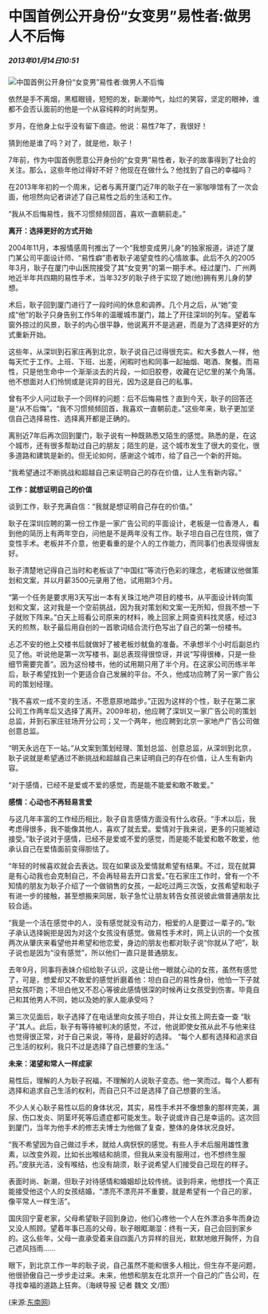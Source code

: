 # 中国首例公开身份“女变男”易性者:做男人不后悔

##### 2013年01月14日10:51

![中国首例公开身份“女变男”易性者:做男人不后悔](http://www.people.com.cn/h/pic/20130114/67/14586960546678221415.jpg)

依然是手不离烟，黑框眼镜，短短的发，新潮帅气，灿烂的笑容，坚定的眼神，谁都不会否认面前的他是一个从容纯粹的时尚型男。

岁月，在他身上似乎没有留下痕迹。他说：易性7年了，我很好！

猜到他是谁了吗？对了，就是他，耿子！

7年前，作为中国首例愿意公开身份的“女变男”易性者，耿子的故事得到了社会的关注。那么，这些年他过得好不好？他现在在做什么？他找到了自己的幸福吗？

在2013年年初的一个周末，记者与离开厦门近7年的耿子在一家咖啡馆有了一次会面，他坦然向记者讲述了自己易性之后的生活和工作。

“我从不后悔易性，我不习惯频频回首，喜欢一直朝前走。”

**离开：选择更好的方式开始**

2004年11月，本报情感周刊推出了一个“我想变成男儿身”的独家报道，讲述了厦门某公司平面设计师、“易性癖”患者耿子渴望变性的心情故事。此后不久的2005年3月，耿子在厦门中山医院接受了其“女变男”的第一期手术。经过厦门、广州两地近半年共四期的易性手术，当年32岁的耿子终于实现了她(他)拥有男儿身的梦想。

术后，耿子回到厦门进行了一段时间的休息和调养。几个月之后，从“她”变成“他”的耿子只身告别工作5年的温暖城市厦门，踏上了开往深圳的列车。望着车窗外掠过的风景，耿子的内心很平静，他说离开不是逃避，而是为了选择更好的方式重新开始。

这些年，从深圳到石家庄再到北京，耿子说自己过得很充实。和大多数人一样，他每天忙于工作。上班、下班、出差，闲暇时也和同事一起抽烟、喝酒、聚餐。而易性，只是他生命中一个渐渐淡去的片段，一如旧胶卷，收藏在记忆里的某个角落。他不想面对人们怜悯或是诧异的目光，因为这是自己的私事。

曾有不少人问过耿子一个同样的问题：后不后悔易性？直到今天，耿子的回答还是“从不后悔”。“我不习惯频频回首，我喜欢一直朝前走。”这些年来，耿子更加坚信自己选择易性、选择离开都是正确的。

离别近7年后再次回到厦门，耿子说有一种既熟悉又陌生的感觉。熟悉的是，在这个城市，还有很多帮助过自己的朋友；陌生的是，这个城市发生了很大的变化，很多道路和建筑是新的。但无论如何，感谢这个城市，给了自己一个新的开始。

“我希望通过不断挑战和超越自己来证明自己的存在价值，让人生有新内容。”

**工作：就想证明自己的价值**

谈到工作，耿子充满自信：“我就是想证明自己存在的价值。”

耿子在深圳应聘的第一份工作是一家广告公司的平面设计，老板是一位香港人，看到他的简历上有两年空白，问他是不是两年没有工作。耿子坦白自己在住院，做了变性手术。老板并不介意，他更看重的是个人的工作能力，而同事们也表现得很友好。

耿子清楚地记得自己当时和老板谈了“中国红”等流行色彩的理念，老板建议他做策划和文案，并以月薪3500元录用了他，试用期3个月。

“第一个任务是要求用3天写出一本有关珠江地产项目的楼书，从平面设计转向策划和文案，这对我是一个空前挑战，因为我对策划和文案一无所知，但我不想一下子就败下阵来。”白天上班看公司原来的材料，晚上回家上网查资料找灵感，经过3天的煎熬，耿子最后用自创的一首歌词结合流行色写出了自己的第一份楼书。

忐忑不安的他上交楼书后就做好了被老板炒鱿鱼的准备。不承想半个小时后副总约见了他。听说他是第一次写楼书，副总表现得很惊讶，并说“写得很棒，只是一些细节需要完善”。因为这份楼书，他的试用期只用了半个月。在这家公司历练半年后，耿子希望找到一个更适合自己发展的平台。不久，他成功应聘了另一家广告公司的策划经理。

“我不喜欢一成不变的生活，不愿意原地踏步。”正因为这样的个性，耿子在第二家公司工作两年后又选择了离开。2009年初，他应聘了深圳又一家广告公司的策划总监，并到石家庄驻场开分公司；又一个两年，他应聘到北京一家地产广告公司做创意总监。

“明天永远在下一站。”从文案到策划经理、策划总监、创意总监，从深圳到北京，耿子说就是希望通过不断挑战和超越自己来证明自己的存在价值，让人生有新内容。

“对于感情，已经不是爱或不爱的感觉，而是能不能爱和敢不敢爱。”

**感情：心动也不再轻易言爱**

与这几年丰富的工作经历相比，耿子自言感情方面没有什么收获。“手术以后，我考虑得很多，我不能像其他人，喜欢了就去爱。爱情对于我来说，更多的只能被动接受。”耿子说对于感情，已经不是爱或不爱的感觉，而是能不能爱和敢不敢爱，他承认自己在爱情面前变得胆怯了。

“年轻的时候喜欢就会去表达。现在如果谈及爱情就希望有结果。不过，现在就算是有心动我也会克制自己，不会再轻易去开口言爱。”在石家庄工作时，曾有一个不知情的朋友为耿子介绍了一个做销售的女孩，一起吃过两三次饭，女孩希望和耿子有进一步的接触，甚至想搬来同居，耿子急忙让朋友转告女孩说彼此做普通朋友比较合适。

“我是一个活在感觉中的人，没有感觉就没有动力，相爱的人是要过一辈子的。”耿子承认选择婉拒是因为对这个女孩没有感觉。做易性手术时，网上认识的一个女孩两次从肇庆来看望他并希望和他恋爱，身边的朋友也都对耿子说“你就从了吧”，耿子说也是因为“没有感觉”，所以他们一直只是普通朋友。

去年9月，同事将表妹介绍给耿子认识，这是让他一眼就心动的女孩，虽然有感觉了，可是，想爱却又不敢爱的感觉折磨着他：坦白自己的易性身份，他怕一下子就把女孩吓跑；不坦白他又不忍心等彼此感情很深的时候再让女孩受到伤害。毕竟自己和其他男人不同，她以及她的家人能承受吗？

第三次见面后，耿子选择了在电话里向女孩子坦白，并让女孩上网去查一查 “耿子”其人。此后，耿子有等待被判决的感觉，不过，他说即使女孩从此不与他来往也觉得很正常，对于自己来说，等待，是最好的选择。 “每个人都有选择和追求自己生活的权利，我只不过是选择了自己想要的生活。”

**未来：渴望和常人一样成家**

易性后，理解的人为耿子祝福，不理解的人说耿子变态。他一笑而过。每个人都有选择和追求自己生活的权利，而自己只不过是选择了自己想要的生活。

不少人关心耿子易性以后的身体状况，其实，易性手术并不像想象的那样完美，漏尿、伤口发炎、阴茎坏死等后遗症都可能发生。耿子说或许自己是幸运的。这次回到厦门，当年为他手术的修志夫博士为他做了复查，整体的身体状况良好。

“我不希望因为自己做过手术，就给人病恹恹的感觉。有些人手术后服用雄性激素，以改变外观，比如长出喉结和胡须，但我从来没有服用过，也不想终生服药。”皮肤光洁，没有喉结，也没有胡须，耿子说希望人们接受自己现在的样子。

表面时尚、新潮，但耿子对待感情和婚姻却比较传统。谈到将来，他想找一个真正能接受他这个人的女孩结婚，“漂亮不漂亮并不重要，就是希望有一个自己的家，像平常人一样生活”。

国庆回宁夏老家，父母希望耿子回到身边，他们心疼他一个人在外漂泊多年而身边又没人照顾。望着年事已高的父母，耿子眼眶潮湿：终有一天，自己会回到家乡的。这么些年，父母一直承受着来自四面八方异样的目光，默默地敞开胸怀，为自己遮风挡雨……

眼下，到北京工作一年的耿子说，自己虽然不能和很多人相比，但生存不是问题，他很骄傲自己一步步走过来。未来，他想和朋友在北京开一个自己的广告公司，在寻找幸福的道路上狂奔。（海峡导报 记者 魏文 文/图）

(来源:[东南网](http://news.xinhuanet.com/local/2013-01/14/c_124227482.htm))
